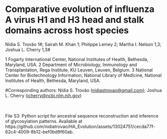 # Comparative evolution of influenza A virus H1 and H3 head and stalk domains across host species

Nídia S. Trovão 1#; Sairah M. Khan 1; Philippe Lemey 2; Martha I. Nelson 1,3; Joshua L. Cherry 1,3#

1 Fogarty International Center, National Institutes of Health, Bethesda, Maryland, USA.
2 Department of Microbiology, Immunology and Transplantation, Rega Institute, KU Leuven, Leuven, Belgium.
3 National Center for Biotechnology Information, National Library of Medicine, National Institutes of Health, Bethesda, Maryland, USA.

#Corresponding authors: Nídia S. Trovão (nidiastrovao@gmail.com); Joshua L. Cherry (jcherry@ncbi.nlm.nih.gov)

<br>
</br>
File S3: Python script for ancestral sequence reconstruction and inference of glycosylation patterns. Available at https://github.com/nidiatrovao/HA_Evolution/assets/13024751/cecda77f-62c4-4009-8b12-bef0bd9f60ab.
